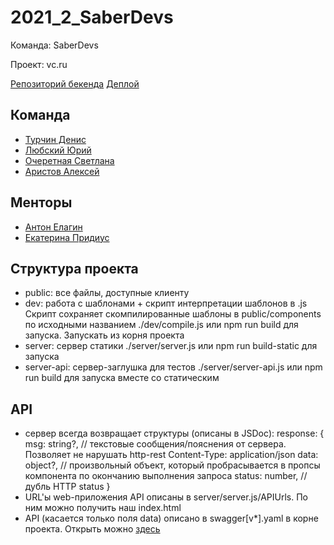 # 2021_2_SaberDevs
Команда: SaberDevs

Проект: vc.ru

[Репозиторий бекенда](https://github.com/go-park-mail-ru/2021_2_SaberDevs)
[Деплой](http://89.208.197.247:8080)

## Команда
- [Турчин Денис](https://github.com/Denactive)
- [Любский Юрий](https://github.com/yurij-lyubskij)
- [Очеретная Светлана](https://github.com/Svetlanlka)
- [Аристов Алексей](https://github.com/MollenAR)

## Менторы
- [Антон Елагин](https://github.com/AntonElagin)
- [Екатерина Придиус](https://github.com/pringleskate)

## Структура проекта
- public: все файлы, доступные клиенту
- dev: работа с шаблонами + скрипт интерпретации шаблонов в .js
  Скрипт сохраняет скомпилированные шаблоны в public/components по исходными названием
  ./dev/compile.js или npm run build для запуска. Запускать из корня проекта
- server: сервер статики
  ./server/server.js или npm run build-static для запуска
- server-api: сервер-заглушка для тестов
  ./server/server-api.js или npm run build для запуска вместе со статическим

## API
- сервер всегда возвращает структуры (описаны в JSDoc):
    response: {
        msg: string?,      // текстовые сообщения/пояснения от сервера. Позволяет не нарушать http-rest Content-Type: application/json
        data: object?,     // произвольный объект, который пробрасывается в пропсы компонента по окончанию выполнения запроса
        status: number,    // дубль HTTP status
    }
- URL'ы web-приложения API описаны в server/server.js/APIUrls. По ним можно получить наш index.html
- API (касается только поля data) описано в swagger[v*].yaml в корне проекта. Открыть можно [здесь](https://editor.swagger.io)
